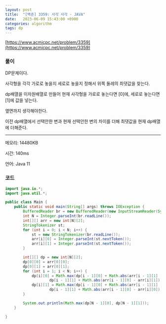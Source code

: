 ```yaml
---
layout: post
title:  "[백준] 3359: 사각 사각 - JAVA"
date:   2023-06-09 15:43:00 +0900
categories: algorithm
tags: dp
---
```


[https://www.acmicpc.net/problem/3359](https://www.acmicpc.net/problem/3359)

### 풀이
DP문제이다.

사각형을 각각 가로로 놓을지 세로로 놓을지 정해서 위쪽 둘레의 최댓값을 찾는다.

dp배열을 이차원배열로 만들어 현재 사각형을 가로로 놓는다면 [0]에, 세로로 놓는다면 [1]에 값을 넣는다.

옆면까지 생각해야한다.

이전 dp배열에서 선택안한 변과 현재 선택안한 변의 차이를 더해 최댓값을 현재 dp배열에 더해준다.

---

메모리: 14480KB

시간: 140ms

언어: Java 11

### 코드
```java
import java.io.*;
import java.util.*;

public class Main {
    public static void main(String[] args) throws IOException {
        BufferedReader br = new BufferedReader(new InputStreamReader(System.in));
        int N = Integer.parseInt(br.readLine());
        int[][] arr = new int[N][2];
        StringTokenizer st;
        for (int i = 0; i < N; i++) {
            st = new StringTokenizer(br.readLine());
            arr[i][0] = Integer.parseInt(st.nextToken());
            arr[i][1] = Integer.parseInt(st.nextToken());
        }

        int[][] dp = new int[N][2];
        dp[0][0] = arr[0][0];
        dp[0][1] = arr[0][1];
        for (int i = 1; i < N; i++) {
            dp[i][0] = Math.max(dp[i - 1][0] + Math.abs(arr[i - 1][1] - arr[i][1]),
                    dp[i - 1][1] + Math.abs(arr[i - 1][0] - arr[i][1])) + arr[i][0];
            dp[i][1] = Math.max(dp[i - 1][0] + Math.abs(arr[i - 1][1] - arr[i][0]),
                    dp[i - 1][1] + Math.abs(arr[i - 1][0] - arr[i][0])) + arr[i][1];
        }

        System.out.println(Math.max(dp[N - 1][0], dp[N - 1][1]));
    }

}
```
